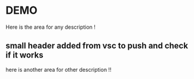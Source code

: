 # DEMO

Here is the area for any description !

## small header added from vsc to push and check if it works

here is another area for other description !!
